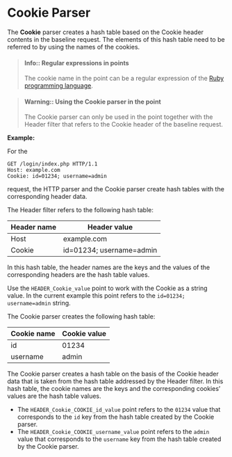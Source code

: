 [link-ruby]:        http://ruby-doc.org/core-2.6.1/doc/regexp_rdoc.html

# Cookie Parser

The **Cookie** parser creates a hash table based on the Cookie header contents in the baseline request. The elements of this hash table need to be referred to by using the names of the cookies.

> #### Info:: Regular expressions in points
> The cookie name in the point can be a regular expression of the [Ruby programming language][link-ruby].

<!-- -->

> #### Warning:: Using the Cookie parser in the point
> The Cookie parser can only be used in the point together with the Header filter that refers to the Cookie header of the baseline request.
 
**Example:** 

For the

```
GET /login/index.php HTTP/1.1
Host: example.com
Cookie: id=01234; username=admin
```

request, the HTTP parser and the Cookie parser create hash tables with the corresponding header data.

The Header filter refers to the following hash table:

| Header name   | Header value             |
|---------------|--------------------------|
| Host          | example.com              |
| Cookie        | id=01234; username=admin |

In this hash table, the header names are the keys and the values of the corresponding headers are the hash table values.

Use the `HEADER_Cookie_value` point to work with the Cookie as a string value. In the current example this point refers to the `id=01234; username=admin` string.

The Cookie parser creates the following hash table:

| Cookie name | Cookie value  |
|-------------|---------------|
| id          | 01234         |
| username    | admin         |

The Cookie parser creates a hash table on the basis of the Cookie header data that is taken from the hash table addressed by the Header filter. In this hash table, the cookie names are the keys and the corresponding cookies’ values are the hash table values.

*   The `HEADER_Cookie_COOKIE_id_value` point refers to the `01234` value that corresponds to the `id` key from the hash table created by the Cookie parser.
*   The `HEADER_Cookie_COOKIE_username_value` point refers to the `admin` value that corresponds to the `username` key from the hash table created by the Cookie parser.

